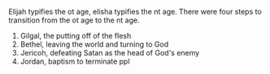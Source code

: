 Elijah typifies the ot age, elisha typifies the nt age.
There were four steps to transition from the ot age to the nt age.
1. Gilgal, the putting off of the flesh
2. Bethel, leaving the world and turning to God
3. Jericoh, defeating Satan as the head of God's enemy
4. Jordan, baptism to terminate ppl
